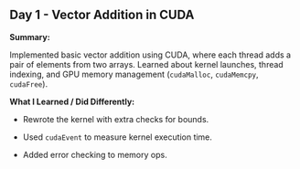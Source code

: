 ## Day 1 - Vector Addition in CUDA



**Summary:**  

Implemented basic vector addition using CUDA, where each thread adds a pair of elements from two arrays. Learned about kernel launches, thread indexing, and GPU memory management (`cudaMalloc`, `cudaMemcpy`, `cudaFree`).



**What I Learned / Did Differently:**  

- Rewrote the kernel with extra checks for bounds.  

- Used `cudaEvent` to measure kernel execution time.  

- Added error checking to memory ops.  



